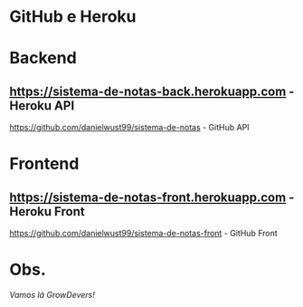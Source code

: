 # GitHub e Heroku

# Backend

https://sistema-de-notas-back.herokuapp.com - Heroku API
 - 
https://github.com/danielwust99/sistema-de-notas - GitHub API

# Frontend

https://sistema-de-notas-front.herokuapp.com - Heroku Front
 - 
https://github.com/danielwust99/sistema-de-notas-front - GitHub Front

# Obs.

_Vamos lá GrowDevers!_
